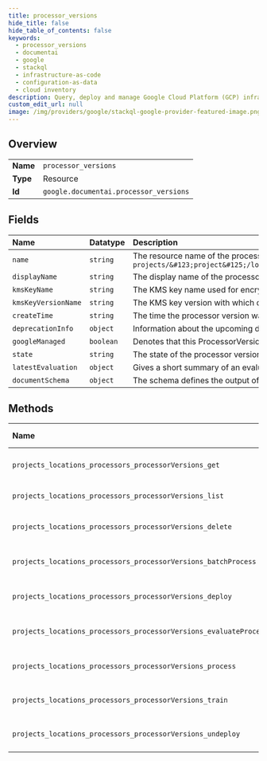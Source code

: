```yaml
---
title: processor_versions
hide_title: false
hide_table_of_contents: false
keywords:
  - processor_versions
  - documentai
  - google    
  - stackql
  - infrastructure-as-code
  - configuration-as-data
  - cloud inventory
description: Query, deploy and manage Google Cloud Platform (GCP) infrastructure and resources using SQL
custom_edit_url: null
image: /img/providers/google/stackql-google-provider-featured-image.png
---
```

  
    

## Overview
<table><tbody>
<tr><td><b>Name</b></td><td><code>processor_versions</code></td></tr>
<tr><td><b>Type</b></td><td>Resource</td></tr>
<tr><td><b>Id</b></td><td><code>google.documentai.processor_versions</code></td></tr>
</tbody></table>

## Fields
| Name | Datatype | Description |
|:-----|:---------|:------------|
| `name` | `string` | The resource name of the processor version. Format: `projects/&#123;project&#125;/locations/&#123;location&#125;/processors/&#123;processor&#125;/processorVersions/&#123;processor_version&#125;` |
| `displayName` | `string` | The display name of the processor version. |
| `kmsKeyName` | `string` | The KMS key name used for encryption. |
| `kmsKeyVersionName` | `string` | The KMS key version with which data is encrypted. |
| `createTime` | `string` | The time the processor version was created. |
| `deprecationInfo` | `object` | Information about the upcoming deprecation of this processor version. |
| `googleManaged` | `boolean` | Denotes that this ProcessorVersion is managed by google. |
| `state` | `string` | The state of the processor version. |
| `latestEvaluation` | `object` | Gives a short summary of an evaluation, and links to the evaluation itself. |
| `documentSchema` | `object` | The schema defines the output of the processed document by a processor. |
## Methods
| Name | Accessible by | Required Params | Description |
|:-----|:--------------|:----------------|:------------|
| `projects_locations_processors_processorVersions_get` | `SELECT` | `locationsId, processorVersionsId, processorsId, projectsId` | Gets a processor version detail. |
| `projects_locations_processors_processorVersions_list` | `SELECT` | `locationsId, processorsId, projectsId` | Lists all versions of a processor. |
| `projects_locations_processors_processorVersions_delete` | `DELETE` | `locationsId, processorVersionsId, processorsId, projectsId` | Deletes the processor version, all artifacts under the processor version will be deleted. |
| `projects_locations_processors_processorVersions_batchProcess` | `EXEC` | `locationsId, processorVersionsId, processorsId, projectsId` | LRO endpoint to batch process many documents. The output is written to Cloud Storage as JSON in the [Document] format. |
| `projects_locations_processors_processorVersions_deploy` | `EXEC` | `locationsId, processorVersionsId, processorsId, projectsId` | Deploys the processor version. |
| `projects_locations_processors_processorVersions_evaluateProcessorVersion` | `EXEC` | `locationsId, processorVersionsId, processorsId, projectsId` | Evaluates a ProcessorVersion against annotated documents, producing an Evaluation. |
| `projects_locations_processors_processorVersions_process` | `EXEC` | `locationsId, processorVersionsId, processorsId, projectsId` | Processes a single document. |
| `projects_locations_processors_processorVersions_train` | `EXEC` | `locationsId, processorsId, projectsId` | Trains a new processor version. Operation metadata is returned as cloud_documentai_core.TrainProcessorVersionMetadata. |
| `projects_locations_processors_processorVersions_undeploy` | `EXEC` | `locationsId, processorVersionsId, processorsId, projectsId` | Undeploys the processor version. |
